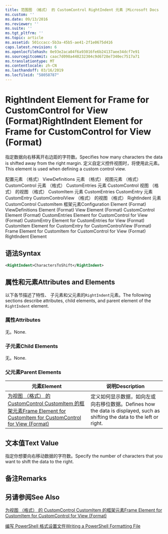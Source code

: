 ```yaml
---
title: 范围图 （格式） 的 CustomControl RightIndent 元素 |Microsoft Docs
ms.custom: ''
ms.date: 09/13/2016
ms.reviewer: ''
ms.suite: ''
ms.tgt_pltfrm: ''
ms.topic: article
ms.assetid: 501ccacc-5b3a-45b5-ae41-2f1e0675d416
caps.latest.revision: 6
ms.openlocfilehash: 0e93e2aca04f6a93016fe6b24137aee34dcf7e91
ms.sourcegitcommit: caac7d098a448232304c9d6728e7340ec7517a71
ms.translationtype: MT
ms.contentlocale: zh-CN
ms.lasthandoff: 03/16/2019
ms.locfileid: "58058787"
---
```

# <a name="rightindent-element-for-frame-for-customcontrol-for-view-format"></a><span data-ttu-id="e5203-102">RightIndent Element for Frame for CustomControl for View (Format)</span><span class="sxs-lookup"><span data-stu-id="e5203-102">RightIndent Element for Frame for CustomControl for View (Format)</span></span>

<span data-ttu-id="e5203-103">指定数据向右移离开右边距的字符数。</span><span class="sxs-lookup"><span data-stu-id="e5203-103">Specifies how many characters the data is shifted away from the right margin.</span></span> <span data-ttu-id="e5203-104">定义自定义控件视图时，将使用此元素。</span><span class="sxs-lookup"><span data-stu-id="e5203-104">This element is used when defining a custom control view.</span></span>

<span data-ttu-id="e5203-105">配置元素 （格式） ViewDefinitions 元素 （格式） 视图元素 （格式） CustomControl 元素 （格式） CustomEntries 元素 CustomControl 视图 （格式） 的视图 （格式） CustomItem 元素 CustomEntries CustomEntry 元素CustomEntry CustomControlView （格式） 的视图 （格式） RightIndent 元素 CustomControl CustomItem 框架元素</span><span class="sxs-lookup"><span data-stu-id="e5203-105">Configuration Element (Format) ViewDefinitions Element (Format) View Element (Format) CustomControl Element (Format) CustomEntries Element for CustomControl for View (Format) CustomEntry Element for CustomEntries for View (Format) CustomItem Element for CustomEntry for CustomControlView (Format) Frame Element for CustomItem for CustomControl for View (Format) RightIndent Element</span></span>

## <a name="syntax"></a><span data-ttu-id="e5203-106">语法</span><span class="sxs-lookup"><span data-stu-id="e5203-106">Syntax</span></span>

```xml
<RightIndent>CharactersToShift</RightIndent>
```

## <a name="attributes-and-elements"></a><span data-ttu-id="e5203-107">属性和元素</span><span class="sxs-lookup"><span data-stu-id="e5203-107">Attributes and Elements</span></span>

<span data-ttu-id="e5203-108">以下各节描述了特性、 子元素和父元素的`RightIndent`元素。</span><span class="sxs-lookup"><span data-stu-id="e5203-108">The following sections describe attributes, child elements, and parent element of the `RightIndent` element.</span></span>

### <a name="attributes"></a><span data-ttu-id="e5203-109">属性</span><span class="sxs-lookup"><span data-stu-id="e5203-109">Attributes</span></span>

<span data-ttu-id="e5203-110">无。</span><span class="sxs-lookup"><span data-stu-id="e5203-110">None.</span></span>

### <a name="child-elements"></a><span data-ttu-id="e5203-111">子元素</span><span class="sxs-lookup"><span data-stu-id="e5203-111">Child Elements</span></span>

<span data-ttu-id="e5203-112">无。</span><span class="sxs-lookup"><span data-stu-id="e5203-112">None.</span></span>

### <a name="parent-elements"></a><span data-ttu-id="e5203-113">父元素</span><span class="sxs-lookup"><span data-stu-id="e5203-113">Parent Elements</span></span>

|<span data-ttu-id="e5203-114">元素</span><span class="sxs-lookup"><span data-stu-id="e5203-114">Element</span></span>|<span data-ttu-id="e5203-115">说明</span><span class="sxs-lookup"><span data-stu-id="e5203-115">Description</span></span>|
|-------------|-----------------|
|[<span data-ttu-id="e5203-116">为视图 （格式） 的 CustomControl CustomItem 的框架元素</span><span class="sxs-lookup"><span data-stu-id="e5203-116">Frame Element for CustomItem for CustomControl for View (Format)</span></span>](./frame-element-for-customitem-for-customcontrol-for-view-format.md)|<span data-ttu-id="e5203-117">定义如何显示数据，如向左或向右移位数据。</span><span class="sxs-lookup"><span data-stu-id="e5203-117">Defines how the data is displayed, such as shifting the data to the left or right.</span></span>|

## <a name="text-value"></a><span data-ttu-id="e5203-118">文本值</span><span class="sxs-lookup"><span data-stu-id="e5203-118">Text Value</span></span>

<span data-ttu-id="e5203-119">指定你想要向右移动数据的字符数。</span><span class="sxs-lookup"><span data-stu-id="e5203-119">Specify the number of characters that you want to shift the data to the right.</span></span>

## <a name="remarks"></a><span data-ttu-id="e5203-120">备注</span><span class="sxs-lookup"><span data-stu-id="e5203-120">Remarks</span></span>

## <a name="see-also"></a><span data-ttu-id="e5203-121">另请参阅</span><span class="sxs-lookup"><span data-stu-id="e5203-121">See Also</span></span>

[<span data-ttu-id="e5203-122">为视图 （格式） 的 CustomControl CustomItem 的框架元素</span><span class="sxs-lookup"><span data-stu-id="e5203-122">Frame Element for CustomItem for CustomControl for View (Format)</span></span>](./frame-element-for-customitem-for-customcontrol-for-view-format.md)

[<span data-ttu-id="e5203-123">编写 PowerShell 格式设置文件</span><span class="sxs-lookup"><span data-stu-id="e5203-123">Writing a PowerShell Formatting File</span></span>](./writing-a-powershell-formatting-file.md)
